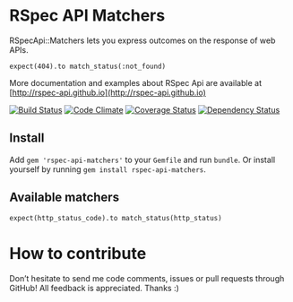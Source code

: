 RSpec API Matchers
==================

RSpecApi::Matchers lets you express outcomes on the response of web APIs.

    expect(404).to match_status(:not_found)

More documentation and examples about RSpec Api are available at [http://rspec-api.github.io](http://rspec-api.github.io)

[![Build Status](https://travis-ci.org/rspec-api/rspec-api-matchers.png)](https://travis-ci.org/rspec-api/rspec-api-matchers)
[![Code Climate](https://codeclimate.com/github/rspec-api/rspec-api-matchers.png)](https://codeclimate.com/github/rspec-api/rspec-api-matchers)
[![Coverage Status](https://coveralls.io/repos/rspec-api/rspec-api-matchers/badge.png)](https://coveralls.io/r/rspec-api/rspec-api-matchers)
[![Dependency Status](https://gemnasium.com/rspec-api/rspec-api-matchers.png)](https://gemnasium.com/rspec-api/rspec-api-matchers)

Install
-------

Add `gem 'rspec-api-matchers'` to your `Gemfile` and run `bundle`.
Or install yourself by running `gem install rspec-api-matchers`.

Available matchers
------------------

    expect(http_status_code).to match_status(http_status)

How to contribute
=================

Don’t hesitate to send me code comments, issues or pull requests through GitHub!
All feedback is appreciated. Thanks :)